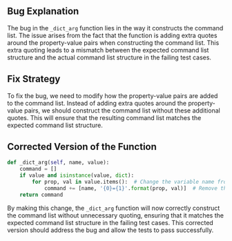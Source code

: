 ## Bug Explanation
The bug in the `_dict_arg` function lies in the way it constructs the command list. The issue arises from the fact that the function is adding extra quotes around the property-value pairs when constructing the command list. This extra quoting leads to a mismatch between the expected command list structure and the actual command list structure in the failing test cases.

## Fix Strategy
To fix the bug, we need to modify how the property-value pairs are added to the command list. Instead of adding extra quotes around the property-value pairs, we should construct the command list without these additional quotes. This will ensure that the resulting command list matches the expected command list structure.

## Corrected Version of the Function

```python
def _dict_arg(self, name, value):
    command = []
    if value and isinstance(value, dict):
        for prop, val in value.items():  # Change the variable name from value to val
            command += [name, '{0}={1}'.format(prop, val)]  # Remove the extra quotes around the property-value pair
    return command
```

By making this change, the `_dict_arg` function will now correctly construct the command list without unnecessary quoting, ensuring that it matches the expected command list structure in the failing test cases. This corrected version should address the bug and allow the tests to pass successfully.